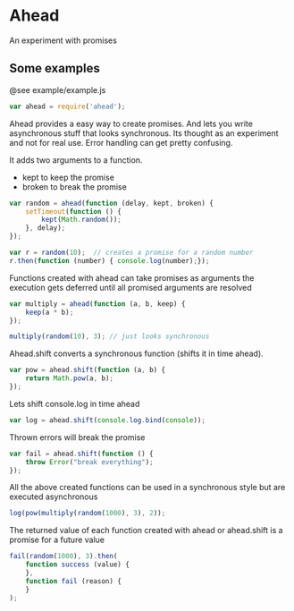 # Ahead

An experiment with promises

## Some examples

@see example/example.js

```Javascript
var ahead = require('ahead');
```

Ahead provides a easy way to create promises. And lets you write
asynchronous stuff that looks synchronous. Its thought as an experiment
and not for real use. Error handling can get pretty confusing.



It adds two arguments to a function.

- kept to keep the promise
- broken to break the promise

```Javascript
var random = ahead(function (delay, kept, broken) {
    setTimeout(function () {
        kept(Math.random());
    }, delay);
});

var r = random(10);  // creates a promise for a random number
r.then(function (number) { console.log(number);});
```

Functions created with ahead can take promises as arguments
the execution gets deferred until all promised arguments are resolved

```Javascript
var multiply = ahead(function (a, b, keep) {
    keep(a * b);
});

multiply(random(10), 3); // just looks synchronous
```

Ahead.shift converts a synchronous function (shifts it in time ahead).

```Javascript
var pow = ahead.shift(function (a, b) {
    return Math.pow(a, b);
});
```

Lets shift console.log in time ahead

```Javascript
var log = ahead.shift(console.log.bind(console));
```

Thrown errors will break the promise

```Javascript
var fail = ahead.shift(function () {
    throw Error("break everything");
});
```

All the above created functions can be used in a
synchronous style but are executed asynchronous

```Javascript
log(pow(multiply(random(1000), 3), 2));
```


The returned value of each function created with
ahead or ahead.shift is a promise for a future value

```Javascript
fail(random(1000), 3).then(
    function success (value) {
    },
    function fail (reason) {
    }
);
```

